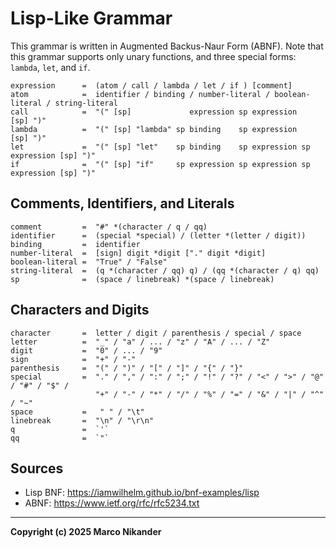 # Lisp-Like Grammar

This grammar is written in Augmented Backus-Naur Form (ABNF).
Note that this grammar supports only unary functions, and three special forms: `lambda`, `let`, and `if`.

```abnf
expression      =  (atom / call / lambda / let / if ) [comment]
atom            =  identifier / binding / number-literal / boolean-literal / string-literal
call            =  "(" [sp]             expression sp expression               [sp] ")"
lambda          =  "(" [sp] "lambda" sp binding    sp expression               [sp] ")"
let             =  "(" [sp] "let"    sp binding    sp expression sp expression [sp] ")"
if              =  "(" [sp] "if"     sp expression sp expression sp expression [sp] ")"
```

## Comments, Identifiers, and Literals

```abnf
comment         =  "#" *(character / q / qq)
identifier      =  (special *special) / (letter *(letter / digit))
binding         =  identifier
number-literal  =  [sign] digit *digit ["." digit *digit]
boolean-literal =  "True" / "False"
string-literal  =  (q *(character / qq) q) / (qq *(character / q) qq)
sp              =  (space / linebreak) *(space / linebreak)
```

## Characters and Digits

```abnf
character       =  letter / digit / parenthesis / special / space
letter          =  "_" / "a" / ... / "z" / "A" / ... / "Z"
digit           =  "0" / ... / "9"
sign            =  "+" / "-"
parenthesis     =  "(" / ")" / "[" / "]" / "{" / "}"
special         =  "." / "," / ":" / ";" / "!" / "?" / "<" / ">" / "@" / "#" / "$" /
                   "+" / "-" / "*" / "/" / "%" / "=" / "&" / "|" / "^" / "~"
space           =   " " / "\t"
linebreak       =  "\n" / "\r\n"
q               =  `'`
qq              =  `"`
```

## Sources
- Lisp BNF: https://iamwilhelm.github.io/bnf-examples/lisp
- ABNF: https://www.ietf.org/rfc/rfc5234.txt

---
**Copyright (c) 2025 Marco Nikander**

